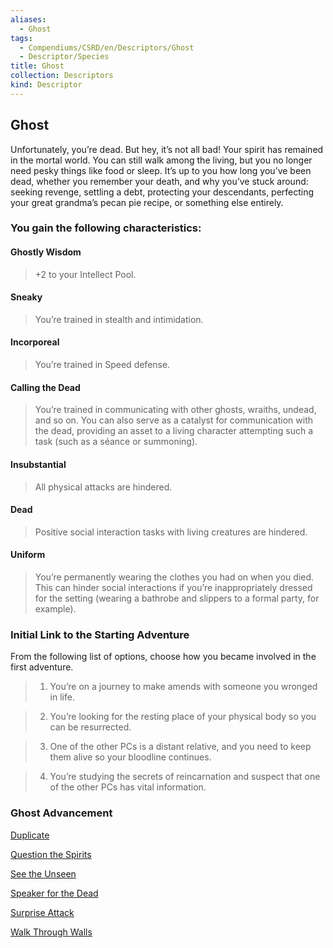 ```yaml
---
aliases:
  - Ghost
tags:
  - Compendiums/CSRD/en/Descriptors/Ghost
  - Descriptor/Species
title: Ghost
collection: Descriptors
kind: Descriptor
---
```

## Ghost    
Unfortunately, you’re dead. But hey, it’s not all bad! Your spirit has remained in the mortal world. You can still walk among the living, but you no longer need pesky things like food or sleep. It’s up to you how long you’ve been dead, whether you remember your death, and why you’ve stuck around: seeking revenge, settling a debt, protecting your descendants, perfecting your great grandma’s pecan pie recipe, or something else entirely.  
### You gain the following characteristics:  
#### Ghostly Wisdom  
>+2 to your Intellect Pool.  
#### Sneaky   
>You’re trained in stealth and intimidation.  
#### Incorporeal   
>You’re trained in Speed defense.  
#### Calling the Dead   
>You’re trained in communicating with other ghosts, wraiths, undead, and so on. You can also serve as a catalyst for communication with the dead, providing an asset to a living character attempting such a task (such as a séance or summoning).  
#### Insubstantial   
>All physical attacks are hindered.  
#### Dead   
>Positive social interaction tasks with living creatures are hindered.  
#### Uniform   
>You’re permanently wearing the clothes you had on when you died. This can hinder social interactions if you’re inappropriately dressed for the setting (wearing a bathrobe and slippers to a formal party, for example).  
### Initial Link to the Starting Adventure   
From the following list of options, choose how you became involved in the first adventure.  
>1. You’re on a journey to make amends with someone you wronged in life.  
>2. You’re looking for the resting place of your physical body so you can be resurrected.  
>3. One of the other PCs is a distant relative, and you need to keep them alive so your bloodline continues.  
>4. You’re studying the secrets of reincarnation and suspect that one of the other PCs has vital information.  
### Ghost Advancement  
[Duplicate](Duplicate.md)   
[Question the Spirits](Question-the-Spirits.md)   
[See the Unseen](See-the-Unseen.md)   
[Speaker for the Dead](Speaker-for-the-Dead.md)   
[Surprise Attack](Surprise-Attack.md)   
[Walk Through Walls](Walk-Through-Walls.md)  
